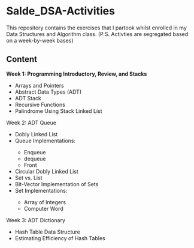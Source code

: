 # Salde_DSA-Activities
This repository contains the exercises that I partook whilst enrolled in my Data Structures and Algorithm class.
(P.S. Activties are segregated based on a week-by-week bases)

## Content
<strong> Week 1: Programming Introductory, Review, and Stacks </strong>
<ul>
  <li>Arrays and Pointers</li>
  <li>Abstract Data Types (ADT)</li>
  <li>ADT Stack</li>
  <li>Recursive Functions</li>
  <li>Palindrome Using Stack Linked List</li>
</ul>

<bold> Week 2: ADT Queue </bold>
<ul>
  <li>Dobly Linked List</li>
  <li>Queue Implementations: </li> 
  <ul>
    <li>Enqueue</li>
    <li>dequeue</li>
    <li>Front</li>
  </ul>
  <li>Circular Dobly Linked List</li>
  <li>Set vs. List</li>
  <li>Bit-Vector Implementation of Sets</li>
  
  <li>Set Implementations: </li>
  <ul>
    <li>Array of Integers</li>
    <li>Computer Word</li>
  </ul>
</ul>

<bold> Week 3: ADT Dictionary </bold>
<ul>
  <li>Hash Table Data Structure</li>
  <li>Estimating Efficiency of Hash Tables</li>
</ul>
